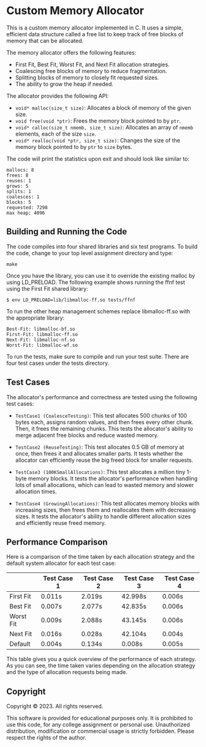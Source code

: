 


# Custom Memory Allocator


This is a custom memory allocator implemented in C. It uses a simple, efficient data structure called a free list to keep track of free blocks of memory that can be allocated. 

The memory allocator offers the following features:

- First Fit, Best Fit, Worst Fit, and Next Fit allocation strategies.
- Coalescing free blocks of memory to reduce fragmentation.
- Splitting blocks of memory to closely fit requested sizes.
- The ability to grow the heap if needed.

The allocator provides the following API:

- `void* malloc(size_t size)`: Allocates a block of memory of the given size.
- `void free(void *ptr)`: Frees the memory block pointed to by `ptr`.
- `void* calloc(size_t nmemb, size_t size)`: Allocates an array of `nmemb` elements, each of the size `size`.
- `void* realloc(void *ptr, size_t size)`: Changes the size of the memory block pointed to by `ptr` to `size` bytes.

The code will print the statistics upon exit and should look like similar to:
```
mallocs: 8
frees: 8
reuses: 1
grows: 5
splits: 1
coalesces: 1
blocks: 5
requested: 7298
max heap: 4096
```


## Building and Running the Code

The code compiles into four shared libraries and six test programs. To build the code, change to your top level assignment directory and type:
```
make
```
Once you have the library, you can use it to override the existing malloc by using
LD_PRELOAD. The following example shows running the ffnf test using the First Fit shared library:
```
$ env LD_PRELOAD=lib/libmalloc-ff.so tests/ffnf
```

To run the other heap management schemes replace libmalloc-ff.so with the appropriate library:
```
Best-Fit: libmalloc-bf.so
First-Fit: libmalloc-ff.so
Next-Fit: libmalloc-nf.so
Worst-Fit: libmalloc-wf.so
```

To run the tests, make sure to compile and run your test suite. There are four test cases under the tests directory.

## Test Cases

The allocator's performance and correctness are tested using the following test cases:

- `TestCase1 (CoalesceTesting)`: This test allocates 500 chunks of 100 bytes each, assigns random values, and then frees every other chunk. Then, it frees the remaining chunks. This tests the allocator's ability to merge adjacent free blocks and reduce wasted memory.

- `TestCase2 (ReuseTesting)`: This test allocates 0.5 GB of memory at once, then frees it and allocates smaller parts. It tests whether the allocator can efficiently reuse the big freed block for smaller requests.

- `TestCase3 (100KSmallAllocations)`: This test allocates a million tiny 1-byte memory blocks. It tests the allocator's performance when handling lots of small allocations, which can lead to wasted memory and slower allocation times.

- `TestCase4 (GrowingAllocations)`: This test allocates memory blocks with increasing sizes, then frees them and reallocates them with decreasing sizes. It tests the allocator's ability to handle different allocation sizes and efficiently reuse freed memory.



## Performance Comparison

Here is a comparison of the time taken by each allocation strategy and the default system allocator for each test case:

|           | Test Case 1 | Test Case 2 | Test Case 3 | Test Case 4 |
|-----------|-------------|-------------|-------------|-------------|
| First Fit | 0.011s      | 2.019s      | 42.998s     | 0.006s      |
| Best Fit  | 0.007s      | 2.077s      | 42.835s     | 0.006s      |
| Worst Fit | 0.009s      | 2.088s      | 43.145s     | 0.006s      |
| Next Fit  | 0.016s      | 0.028s      | 42.104s     | 0.004s      |
| Default   | 0.004s      | 0.134s      | 0.008s      | 0.005s      |

This table gives you a quick overview of the performance of each strategy. As you can see, the time taken varies depending on the allocation strategy and the type of allocation requests being made.

## Copyright 

Copyright © 2023. All rights reserved.

This software is provided for educational purposes only. It is prohibited to use this code, for any college assignment or personal use. Unauthorized distribution, modification or commercial usage is strictly forbidden. Please respect the rights of the author.


